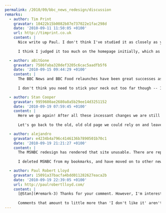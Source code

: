 ```yaml
---
permalink: /2010/09/bbc_news_redesign/discussion
remarks:
  - author: Tim Print
    gravatar: 10422b15b0082b87e737022e1fac298d
    date: '2010-09-11 11:50:05 +0100'
    url: http://timprint.co.uk
    content: |
      Nice write up Paul. I don't think I've studied it as closely as you and I was critical of the new design when it first appeared. After a few weeks of use though I have to say I'm liking it more and more. 
      
      I think I judged it too much on the homepage initially, which as you say is a strange beast, it's packed so full of content it's hard to get a handle on the hierarchy. When you get off the homepage and drill down a bit the system really does work.

  - author: aBitGone
    gravatar: 7586faba320def3205c6cac5aadfb5f6
    date: '2010-09-15 09:44:29 +0100'
    content: |
      The BBC News and BBC Food relaunches have been great successes as far as I'm concerned. I was a little disappointed to see that the BBC have gone back to Arial as their first choice of web typeface, but I suspect that decision has more to do with how the dominant Windows-based browsers render Helvetica -- very poorly, if memory serves.
      
      I don't think you need to stick your neck out too far though -- I agree that people will probably be using the GVL3-based websites as references of good design and layout for some time to come, so calling it a design icon isn't a stretch at all.

  - author: Stan Cooper
    gravatar: 9959600ae2680a8a5b29ee14d3251152
    date: '2010-09-19 07:59:45 +0100'
    content: |
      Here we go again! After all these incessant changes we are still in the realms of "beta" or should that be "beat up."
      
      Let's go back to the old, old old page we could rely on and leave you free to mess yourselves up and leave the rest of us to depend on a home page that REALLY worked.

  - author: alejandro
    gravatar: e4234b4a796c4146136b7890501b70c1
    date: '2010-09-19 21:21:27 +0100'
    content: |
      The MSNBC redesign has rendered that site unusable. There are reports that they have also lost 25% of their online audience.
      
      I deleted MSNBC from my bookmarks, and have moved on to other news sites. It was a horrible redesign

  - author: Paul Robert Lloyd
    gravatar: 15091a37bacfa4bdd011282627eaca2b
    date: '2010-09-19 22:39:05 +0100'
    url: http://paulrobertlloyd.com/
    content: |
      [@Stan](#remark-3) Thanks for your comment. However, I'm interested to understand why you thought the previous design worked better than the new version—could you expand on your feedback at all?
      
      Comments that amount to little more than 'I don't like it' aren't particularly constructive or helpful.
---
```


